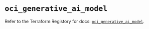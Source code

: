 # `oci_generative_ai_model`

Refer to the Terraform Registory for docs: [`oci_generative_ai_model`](https://registry.terraform.io/providers/oracle/oci/6.18.0/docs/resources/generative_ai_model).
